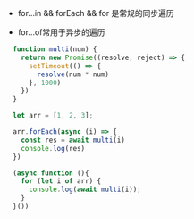- for...in && forEach && for 是常规的同步遍历

- for...of常用于异步的遍历

```js
  function multi(num) {
    return new Promise((resolve, reject) => {
      setTimeout(() => {
        resolve(num * num)
      }, 1000)
    })
  }

  let arr = [1, 2, 3];

  arr.forEach(async (i) => {
    const res = await multi(i)
    console.log(res)
  })

  (async function (){
    for (let i of arr) {
      console.log(await multi(i));
    } 
  }())
```
